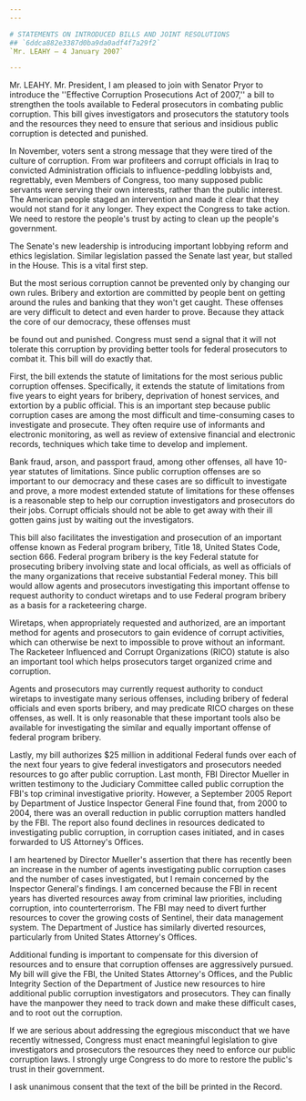 ```yaml
---
---

# STATEMENTS ON INTRODUCED BILLS AND JOINT RESOLUTIONS
## `6ddca882e3387d0ba9da0adf4f7a29f2`
`Mr. LEAHY — 4 January 2007`

---
```



Mr. LEAHY. Mr. President, I am pleased to join with Senator Pryor to 
introduce the ''Effective Corruption Prosecutions Act of 2007,'' a bill 
to strengthen the tools available to Federal prosecutors in combating 
public corruption. This bill gives investigators and prosecutors the 
statutory tools and the resources they need to ensure that serious and 
insidious public corruption is detected and punished.

In November, voters sent a strong message that they were tired of the 
culture of corruption. From war profiteers and corrupt officials in 
Iraq to convicted Administration officials to influence-peddling 
lobbyists and, regrettably, even Members of Congress, too many supposed 
public servants were serving their own interests, rather than the 
public interest. The American people staged an intervention and made it 
clear that they would not stand for it any longer. They expect the 
Congress to take action. We need to restore the people's trust by 
acting to clean up the people's government.

The Senate's new leadership is introducing important lobbying reform 
and ethics legislation. Similar legislation passed the Senate last 
year, but stalled in the House. This is a vital first step.

But the most serious corruption cannot be prevented only by changing 
our own rules. Bribery and extortion are committed by people bent on 
getting around the rules and banking that they won't get caught. These 
offenses are very difficult to detect and even harder to prove. Because 
they attack the core of our democracy, these offenses must


be found out and punished. Congress must send a signal that it will not 
tolerate this corruption by providing better tools for federal 
prosecutors to combat it. This bill will do exactly that.

First, the bill extends the statute of limitations for the most 
serious public corruption offenses. Specifically, it extends the 
statute of limitations from five years to eight years for bribery, 
deprivation of honest services, and extortion by a public official. 
This is an important step because public corruption cases are among the 
most difficult and time-consuming cases to investigate and prosecute. 
They often require use of informants and electronic monitoring, as well 
as review of extensive financial and electronic records, techniques 
which take time to develop and implement.

Bank fraud, arson, and passport fraud, among other offenses, all have 
10-year statutes of limitations. Since public corruption offenses are 
so important to our democracy and these cases are so difficult to 
investigate and prove, a more modest extended statute of limitations 
for these offenses is a reasonable step to help our corruption 
investigators and prosecutors do their jobs. Corrupt officials should 
not be able to get away with their ill gotten gains just by waiting out 
the investigators.

This bill also facilitates the investigation and prosecution of an 
important offense known as Federal program bribery, Title 18, United 
States Code, section 666. Federal program bribery is the key Federal 
statute for prosecuting bribery involving state and local officials, as 
well as officials of the many organizations that receive substantial 
Federal money. This bill would allow agents and prosecutors 
investigating this important offense to request authority to conduct 
wiretaps and to use Federal program bribery as a basis for a 
racketeering charge.

Wiretaps, when appropriately requested and authorized, are an 
important method for agents and prosecutors to gain evidence of corrupt 
activities, which can otherwise be next to impossible to prove without 
an informant. The Racketeer Influenced and Corrupt Organizations (RICO) 
statute is also an important tool which helps prosecutors target 
organized crime and corruption.

Agents and prosecutors may currently request authority to conduct 
wiretaps to investigate many serious offenses, including bribery of 
federal officials and even sports bribery, and may predicate RICO 
charges on these offenses, as well. It is only reasonable that these 
important tools also be available for investigating the similar and 
equally important offense of federal program bribery.

Lastly, my bill authorizes $25 million in additional Federal funds 
over each of the next four years to give federal investigators and 
prosecutors needed resources to go after public corruption. Last month, 
FBI Director Mueller in written testimony to the Judiciary Committee 
called public corruption the FBI's top criminal investigative priority. 
However, a September 2005 Report by Department of Justice Inspector 
General Fine found that, from 2000 to 2004, there was an overall 
reduction in public corruption matters handled by the FBI. The report 
also found declines in resources dedicated to investigating public 
corruption, in corruption cases initiated, and in cases forwarded to US 
Attorney's Offices.

I am heartened by Director Mueller's assertion that there has 
recently been an increase in the number of agents investigating public 
corruption cases and the number of cases investigated, but I remain 
concerned by the Inspector General's findings. I am concerned because 
the FBI in recent years has diverted resources away from criminal law 
priorities, including corruption, into counterterrorism. The FBI may 
need to divert further resources to cover the growing costs of 
Sentinel, their data management system. The Department of Justice has 
similarly diverted resources, particularly from United States 
Attorney's Offices.

Additional funding is important to compensate for this diversion of 
resources and to ensure that corruption offenses are aggressively 
pursued. My bill will give the FBI, the United States Attorney's 
Offices, and the Public Integrity Section of the Department of Justice 
new resources to hire additional public corruption investigators and 
prosecutors. They can finally have the manpower they need to track down 
and make these difficult cases, and to root out the corruption.

If we are serious about addressing the egregious misconduct that we 
have recently witnessed, Congress must enact meaningful legislation to 
give investigators and prosecutors the resources they need to enforce 
our public corruption laws. I strongly urge Congress to do more to 
restore the public's trust in their government.

I ask unanimous consent that the text of the bill be printed in the 
Record.